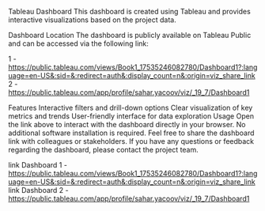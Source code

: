 Tableau Dashboard
This dashboard is created using Tableau and provides interactive visualizations based on the project data.

Dashboard Location
The dashboard is publicly available on Tableau Public and can be accessed via the following link:

1 - https://public.tableau.com/views/Book1_17535246082780/Dashboard1?:language=en-US&:sid=&:redirect=auth&:display_count=n&:origin=viz_share_link
2 - https://public.tableau.com/app/profile/sahar.yacoov/viz/_19_7/Dashboard1

Features
Interactive filters and drill-down options
Clear visualization of key metrics and trends
User-friendly interface for data exploration
Usage
Open the link above to interact with the dashboard directly in your browser.
No additional software installation is required.
Feel free to share the dashboard link with colleagues or stakeholders.
If you have any questions or feedback regarding the dashboard, please contact the project team.

link Dashboard 1 - https://public.tableau.com/views/Book1_17535246082780/Dashboard1?:language=en-US&:sid=&:redirect=auth&:display_count=n&:origin=viz_share_link
link Dashboard 2 - https://public.tableau.com/app/profile/sahar.yacoov/viz/_19_7/Dashboard1
